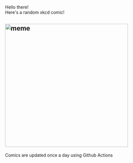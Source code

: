 Hello there! <br>Here's a random xkcd comic!<br>
## <img src="https://imgs.xkcd.com/comics/millennium_problems.png" alt="meme" width="400"/><br>
Comics are updated once a day using Github Actions